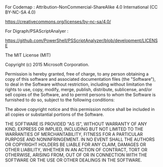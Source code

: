 For Codemap :
Attribution-NonCommercial-ShareAlike 4.0 International (CC BY-NC-SA 4.0)

https://creativecommons.org/licenses/by-nc-sa/4.0/



For Digraph/PSAScriptAnalyer :

https://github.com/PowerShell/PSScriptAnalyzer/blob/development/LICENSE

The MIT License (MIT)

Copyright (c) 2015 Microsoft Corporation.

Permission is hereby granted, free of charge, to any person obtaining a copy
of this software and associated documentation files (the "Software"), to deal
in the Software without restriction, including without limitation the rights
to use, copy, modify, merge, publish, distribute, sublicense, and/or sell
copies of the Software, and to permit persons to whom the Software is
furnished to do so, subject to the following conditions:

The above copyright notice and this permission notice shall be included in
all copies or substantial portions of the Software.

THE SOFTWARE IS PROVIDED "AS IS", WITHOUT WARRANTY OF ANY KIND, EXPRESS OR
IMPLIED, INCLUDING BUT NOT LIMITED TO THE WARRANTIES OF MERCHANTABILITY,
FITNESS FOR A PARTICULAR PURPOSE AND NONINFRINGEMENT. IN NO EVENT SHALL THE
AUTHORS OR COPYRIGHT HOLDERS BE LIABLE FOR ANY CLAIM, DAMAGES OR OTHER
LIABILITY, WHETHER IN AN ACTION OF CONTRACT, TORT OR OTHERWISE, ARISING FROM,
OUT OF OR IN CONNECTION WITH THE SOFTWARE OR THE USE OR OTHER DEALINGS IN
THE SOFTWARE.
